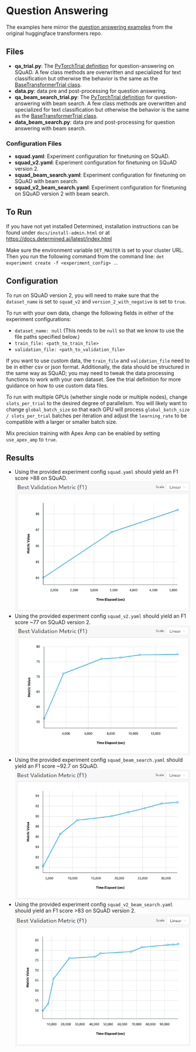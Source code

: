 # Question Answering
The examples here mirror the [question answering examples](https://github.com/huggingface/transformers/tree/master/examples/pytorch/question-answering) from the original huggingface transformers repo.

## Files
* **qa_trial.py**: The [PyTorchTrial definition](https://docs.determined.ai/latest/reference/api/pytorch.html#pytorch-trial) for question-answering on SQuAD. A few class methods are overwritten and specialized for text classification but otherwise the behavior is the same as the [BaseTransformerTrial class](../model_hub/transformers/_trial.py).
* **data.py**: data pre and post-processing for question answering.
* **qa_beam_search_trial.py**: The [PyTorchTrial definition](https://docs.determined.ai/latest/reference/api/pytorch.html#pytorch-trial) for question-answering with beam search. A few class methods are overwritten and specialized for text classification but otherwise the behavior is the same as the [BaseTransformerTrial class](../model_hub/transformers/_trial.py).
* **data_beam_search.py**: data pre and post-processing for question answering with beam search.

### Configuration Files
* **squad.yaml**: Experiment configuration for finetuning on SQuAD.
* **squad_v2.yaml**: Experiment configuration for finetuning on SQuAD version 2.
* **squad_beam_search.yaml**: Experiment configuration for finetuning on SQuAD with beam search.
* **squad_v2_beam_search.yaml**: Experiment configuration for finetuning on SQuAD version 2 with beam search.

## To Run
If you have not yet installed Determined, installation instructions can be found
under `docs/install-admin.html` or at https://docs.determined.ai/latest/index.html

Make sure the environment variable `DET_MASTER` is set to your cluster URL.
Then you run the following command from the command line: `det experiment create -f <experiment_config> .`. 

## Configuration
To run on SQuAD version 2, you will need to make sure that the `dataset_name` is set to `squad_v2` and
`version_2_with_negative` is set to `true`.  

To run with your own data, change the following fields in either of the experiment configurations:
* `dataset_name: null` (This needs to be `null` so that we know to use the file paths specified below.)
* `train_file: <path_to_train_file>`
* `validation_file: <path_to_validation_file>`

If you want to use custom data, the `train_file` and `validation_file` need to be in either csv or 
json format.   Additionally, the data should be structured in the same way as SQuAD; you may need to tweak the data processing
functions to work with your own dataset.  See the trial definition for more guidance on how to use custom data files.  

To run with multiple GPUs (whether single node or multiple nodes), change `slots_per_trial` to the desired
degree of parallelism.  You will likely want to change `global_batch_size` so that each GPU will
process `global_batch_size / slots_per_trial` batches per iteration and adjust the `learning_rate`
to be compatible with a larger or smaller batch size.  

Mix precision training with Apex Amp can be enabled by setting `use_apex_amp` to `true`.  

## Results
* Using the provided experiment config `squad.yaml` should yield an F1 score >88 on SQuAD.
![SQuAD results](./figures/squad.png)
* Using the provided experiment config `squad_v2.yaml` should yield an F1 score ~77 on SQuAD version 2.
![SQuAD version 2 results](./figures/squad_v2.png)
* Using the provided experiment config `squad_beam_search.yaml` should yield an F1 score ~92.7 on SQuAD.
![SQuAD with beam search results](./figures/squad_beam_search.png)
* Using the provided experiment config `squad_v2_beam_search.yaml` should yield an F1 score >83 on SQuAD version 2.
![SQuAD version 2 with beam search results](./figures/squad_v2_beam_search.png)
